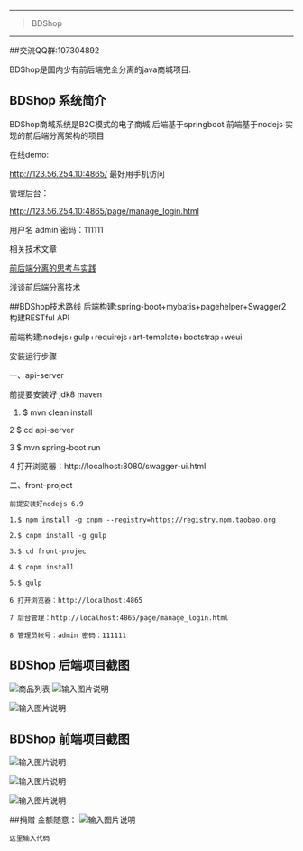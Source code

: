 ------------------------------------------------

> BDShop 

------------------------------------------------
##交流QQ群:107304892


BDShop是国内少有前后端完全分离的java商城项目.
## BDShop 系统简介
BDShop商城系统是B2C模式的电子商城
后端基于springboot
前端基于nodejs
实现的前后端分离架构的项目

在线demo:
 
http://123.56.254.10:4865/ 最好用手机访问


管理后台：

http://123.56.254.10:4865/page/manage_login.html 

用户名 admin 密码：111111





相关技术文章

[前后端分离的思考与实践](http://blog.jobbole.com/65513/)

[浅谈前后端分离技术](http://www.jianshu.com/p/f1287e1aee50)


##BDShop技术路线
后端构建:spring-boot+mybatis+pagehelper+Swagger2构建RESTful API

前端构建:nodejs+gulp+requirejs+art-template+bootstrap+weui


安装运行步骤

一、api-server

前提要安装好 jdk8 maven 

1.  $ mvn clean install

2   $ cd api-server

3   $ mvn spring-boot:run

4  打开浏览器：http://localhost:8080/swagger-ui.html

二、front-project

    前提安装好nodejs 6.9
    
    1.$ npm install -g cnpm --registry=https://registry.npm.taobao.org

    2.$ cnpm install -g gulp 

    3.$ cd front-projec

    4.$ cnpm install

    5.$ gulp

    6 打开浏览器：http://localhost:4865

    7 后台管理：http://localhost:4865/page/manage_login.html

    8 管理员帐号：admin 密码：111111



## BDShop 后端项目截图
![商品列表](https://git.oschina.net/uploads/images/2017/0424/120936_4639108f_127930.png "商品列表")
![输入图片说明](https://git.oschina.net/uploads/images/2017/0424/121305_0af0cadc_127930.png "在这里输入图片标题")

![输入图片说明](https://git.oschina.net/uploads/images/2017/0424/121319_82d079a1_127930.png "在这里输入图片标题")
## BDShop 前端项目截图
![输入图片说明](https://git.oschina.net/uploads/images/2017/0424/121753_bb301169_127930.png "在这里输入图片标题")

![输入图片说明](https://git.oschina.net/uploads/images/2017/0424/121915_65a1accd_127930.jpeg "在这里输入图片标题")

![输入图片说明](https://git.oschina.net/uploads/images/2017/0424/121956_2d6f6900_127930.jpeg "在这里输入图片标题")

##捐赠 金额随意：
![输入图片说明](https://git.oschina.net/uploads/images/2017/0424/145453_3d03f160_127930.png "在这里输入图片标题")





```
这里输入代码
```